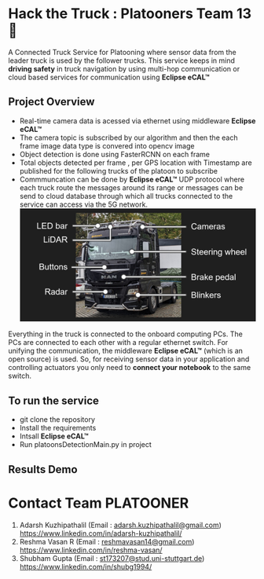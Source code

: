 ﻿# Hack the Truck : Platooners Team 13 🚚
A Connected Truck Service for Platooning where sensor data from the leader truck is used by the follower trucks. This service keeps in mind **driving safety** in truck navigation by using multi-hop communication or cloud based services for communication using **Eclipse eCAL™** 

## Project Overview 
-  Real-time camera data is acessed via ethernet using middleware **Eclipse eCAL™**
- The camera topic is subscribed by our algorithm and then the each frame image data type is convered into opencv image 
- Object detection is done using FasterRCNN on each frame 
- Total objects detected per frame , per GPS location with Timestamp are published for the following trucks of the platoon to subscribe
- Commmuncation can be done by **Eclipse eCAL™** UDP protocol where each truck route the messages around its range or messages can be send to cloud database through which all trucks connected to the service can access via the 5G network. 
![Truck overview](img/truck_overview.jpg)

Everything in the truck is connected to the onboard computing PCs. The PCs are connected to each other with a regular ethernet switch. For unifying the communication, the middleware **Eclipse eCAL™** (which is an open source) is used. So, for receiving sensor data in your application and controlling actuators you only need to **connect your notebook** to the same switch.

## To run the service
- git clone the repository 
- Install the requirements
- Intsall **Eclipse eCAL™**
- Run platoonsDetectionMain.py in project 

## Results Demo


# Contact Team PLATOONER 
1. Adarsh Kuzhipathalil (Email : adarsh.kuzhipathalil@gmail.com)
https://www.linkedin.com/in/adarsh-kuzhipathalil/
2. Reshma Vasan R (Email : reshmavasan14@gmail.com)
https://www.linkedin.com/in/reshma-vasan/
3. Shubham Gupta (Email : st173207@stud.uni-stuttgart.de)
https://www.linkedin.com/in/shubg1994/
